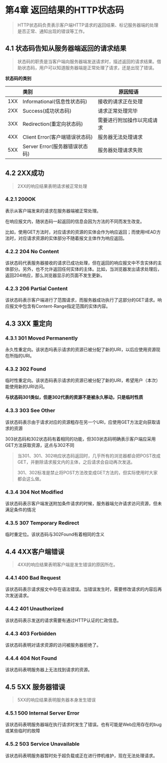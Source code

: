 # 第4章 返回结果的HTTP状态码

> HTTP状态码负责表示客户端HTTP请求的返回结果、标记服务器端的处理是否正常、通知出现的错误等工作。

## 4.1 状态码告知从服务器端返回的请求结果

> 状态码的职责是当客户端向服务器端发送请求时，描述返回的请求结果。借助状态码，用户可以知道服务器端是正常处理了请求，还是出现了错误。

**状态码的类别**

|      | 类别                     | 原因短语          |
| ---- | :--------------------- | ------------- |
| 1XX  | Informational(信息性状态码)  | 接收的请求正在处理     |
| 2XX  | Success(成功状态码)         | 请求正常处理完毕      |
| 3XX  | Redirection(重定向状态码)    | 需要进行附加操作以完成请求 |
| 4XX  | Client Error(客户端错误状态码) | 服务器无法处理请求     |
| 5XX  | Server Error(服务器错误状态码) | 服务器处理请求失败     |

## 4.2 2XX成功

> 2XX的响应结果表明请求被正常处理

### 4.2.1 200OK

表示从客户端发来的请求在服务器端被正常处理。

在响应报文内，随状态码一起返回的信息会因为方法的不同而发生改变。

比如，使用GET方法时，对应请求的资源的实体会作为响应返回；而使用HEAD方法时，对应请求资源的实体部分不随着报文主体作为响应返回。

### 4.2.2 204 No Content

该状态码代表服务器接收的请求已成功处理，但在返回的响应报文中不含实体的主体部分。另外，也不允许返回任何实体的主体。比如，当浏览器发出请求处理后，返回204响应，那么浏览器显示的页面不发生更新。

### 4.2.3 206 Partial Content

该状态码表示客户端进行了范围请求，而服务器成功执行了这部分的GET请求。响应报文中包含有Content-Range指定范围的实体内容。

## 4.3 3XX 重定向

### 4.3.1 301 Moved Permanently

永久性重定向。该状态吗表示请求的资源已被分配了新的URI，以后应使用资源现在所指的URI。

### 4.3.2 302 Found

临时性重定向。该状态码表示请求的资源已被分配了新的URI，希望用户（本次）能使用新的URI访问。

**与状态码301类似，但是302代表的资源不是被永久移动，只是临时性质**

### 4.3.3 303 See Other

该状态码表示由于请求对应的资源粗存在另一个URI，应使用GET方法定向获取请求的资源

303状态码和302状态码有着相同的功能，但303状态码明确表示客户端应采用GET方法获取资源，这点与302不同



> 当301、301、302响应状态码返回时，几乎所有的浏览器都会把POST改成GET，并删除请求报文内的主体，之后请求会自动再次发送。
>
> 301、302标准是禁止将POST方法改变成GET方法的，但实际使用时大家都会这么做。

### 4.3.4 304 Not Modified

该状态码表示客户端发送附加条件请求的时候，服务器端允许请求访问资源，但未满足条件的情况

### 4.3.5 307 Temporary Redirect

临时重定位。该状态码与302Found有着相同的含义

## 4.4 4XX客户端错误

> 4XX的响应结果表明客户端是发生错误的原因所在。

### 4.4.1  400 Bad Request

该状态码表示请求报文中存在语法错误。当错误发生时，需要修改请求的内容后再次发送请求。

### 4.4.2 401 Unauthorized

该状态码表示发送的请求需要有通过HTTP认证的仁政信息。

### 4.4.3 403 Forbidden

该状态码表明对请求资源的访问被服务器拒绝了。

### 4.4.4 404 Not Found

该状态码表明服务器上无法找到请求的资源。

## 4.5 5XX 服务器错误

> 5XX的响应结果表明服务器本身发生错误

### 4.5.1 500 Internal Server Error

该状态码表明服务器端在执行请求时发生了错误。也有可能是Web应用存在的bug或某些临时的故障

### 4.5.2 503 Service Unavailable

该状态码表明服务器暂时处于超负载或正在进行停机维护，现在无法处理请求。